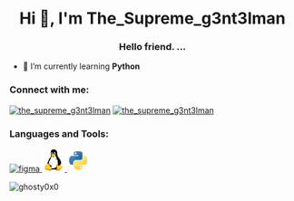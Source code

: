 <h1 align="center">Hi 👋, I'm The_Supreme_g3nt3lman</h1>
<h3 align="center">Hello friend. ...</h3>

- 🌱 I’m currently learning **Python**

<h3 align="left">Connect with me:</h3>
<p align="left">
<a href="https://www.tiktok.com/@the_supreme_g3ntl3man" target="blank"><img align="center" src="https://www.logo.wine/a/logo/TikTok/TikTok-Logo.wine.svg" alt="the_supreme_g3nt3lman" height="30" width="40" /></a>
<a href="https://discord.gg/the_supreme_g3nt3lman" target="blank"><img align="center" src="https://raw.githubusercontent.com/rahuldkjain/github-profile-readme-generator/master/src/images/icons/Social/discord.svg" alt="the_supreme_g3nt3lman" height="30" width="40" /></a>
</p>

<h3 align="left">Languages and Tools:</h3>
<p align="left"> <a href="https://www.figma.com/" target="_blank" rel="noreferrer"> <img src="https://www.vectorlogo.zone/logos/figma/figma-icon.svg" alt="figma" width="40" height="40"/> </a> <a href="https://www.linux.org/" target="_blank" rel="noreferrer"> <img src="https://raw.githubusercontent.com/devicons/devicon/master/icons/linux/linux-original.svg" alt="linux" width="40" height="40"/> </a> <a href="https://www.python.org" target="_blank" rel="noreferrer"> <img src="https://raw.githubusercontent.com/devicons/devicon/master/icons/python/python-original.svg" alt="python" width="40" height="40"/> </a> </p>

<p><img align="center" src="https://github-readme-stats.vercel.app/api/top-langs?username=ghosty0x0&show_icons=true&locale=en&layout=compact" alt="ghosty0x0" /></p>
